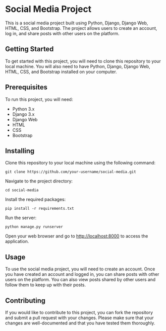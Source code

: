 
<body>
	<h1>Social Media Project</h1>
	<p>This is a social media project built using Python, Django, Django Web, HTML, CSS, and Bootstrap. The project allows users to create an account, log in, and share posts with other users on the platform.</p>
	<h2>Getting Started</h2>
	<p>To get started with this project, you will need to clone this repository to your local machine. You will also need to have Python, Django, Django Web, HTML, CSS, and Bootstrap installed on your computer.</p>
	<h2>Prerequisites</h2>
	<p>To run this project, you will need:</p>
	<ul>
		<li>Python 3.x</li>
		<li>Django 3.x</li>
		<li>Django Web</li>
		<li>HTML</li>
		<li>CSS</li>
		<li>Bootstrap</li>
	</ul>
	<h2>Installing</h2>
	<p>Clone this repository to your local machine using the following command:</p>
	<pre><code>git clone https://github.com/your-username/social-media.git</code></pre>
	<p>Navigate to the project directory:</p>
	<pre><code>cd social-media</code></pre>
	<p>Install the required packages:</p>
	<pre><code>pip install -r requirements.txt</code></pre>
	<p>Run the server:</p>
	<pre><code>python manage.py runserver</code></pre>
	<p>Open your web browser and go to <a href="http://localhost:8000">http://localhost:8000</a> to access the application.</p>
	<h2>Usage</h2>
	<p>To use the social media project, you will need to create an account. Once you have created an account and logged in, you can share posts with other users on the platform. You can also view posts shared by other users and follow them to keep up with their posts.</p>
	<h2>Contributing</h2>
	<p>If you would like to contribute to this project, you can fork the repository and submit a pull request with your changes. Please make sure that your changes are well-documented and that you have tested them thoroughly.</p>
